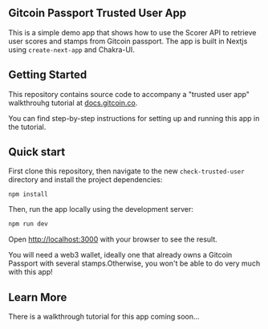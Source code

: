
## Gitcoin Passport Trusted User App

This is a simple demo app that shows how to use the Scorer API to retrieve user scores and stamps
from Gitcoin passport. The app is built in Nextjs using `create-next-app` and Chakra-UI.

## Getting Started

This repository contains source code to accompany a "trusted user app" walkthrouhg tutorial at [docs.gitcoin.co](https://docs.passport.gitcoin.co/building-with-passport/integration-guides/integrating-stamps-and-scorers).

You can find step-by-step instructions for setting up and running this app in the tutorial.

## Quick start

First clone this repository, then navigate to the new `check-trusted-user` directory and install the project dependencies:

`npm install`

Then, run the app locally using the development server:

```bash
npm run dev
```

Open [http://localhost:3000](http://localhost:3000) with your browser to see the result.

You will need a web3 wallet, ideally one that already owns a Gitcoin Passport with several
stamps.Otherwise, you won't be able to do very much with this app!

## Learn More

There is a walkthrough tutorial for this app coming soon...


